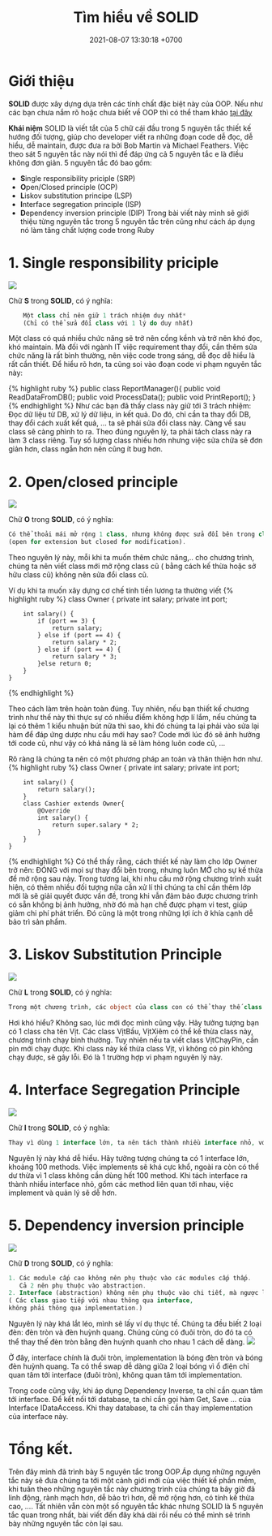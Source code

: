 ﻿---
layout: post
title:  "Tìm hiểu về SOLID"
date:   2021-08-07 13:30:18 +0700
categories: jekyll update
---

# **Giới thiệu** 
**SOLID** được xây dựng dựa trên các tính chất đặc biệt này của OOP. Nếu như các bạn chưa nắm rõ hoặc chưa biết về OOP thì có thể tham khảo [tại đây](https://github.com/QuocDang0704/)

**Khái niệm** 
SOLID là viết tắt của 5 chữ cái đầu trong 5 nguyên tắc thiết kế hướng đối tượng, giúp cho developer viết ra những đoạn code dễ đọc, dễ hiểu, dễ maintain, được đưa ra bởi Bob Martin và Michael Feathers. Việc theo sát 5 nguyên tắc này nói thì để đáp ứng cả 5 nguyên tắc e là điều không đơn giản. 5 nguyên tắc đó bao gồm:

- **S**ingle responsibility priciple (SRP)
- **O**pen/Closed principle (OCP)
- **L**iskov substitution principe (LSP)
- **I**nterface segregation principle (ISP)
- **D**ependency inversion principle (DIP) Trong bài viết này mình sẽ giới thiệu từng nguyên tắc trong 5 nguyên tắc trên cũng như cách áp dụng nó làm tăng chất lượng code trong Ruby

# **1. Single responsibility priciple**
![](https://raw.githubusercontent.com/QuocDang0704/QuocDang0704.github.io/master/docs/_posts/Aspose.Words.3ed05f72-565b-4f59-a3e2-bb38f6ce1cef.001.png)

Chữ **S** trong **SOLID**, có ý nghĩa:
```php
    Một class chỉ nên giữ 1 trách nhiệm duy nhất*
    (Chỉ có thể sửa đổi class với 1 lý do duy nhất)
```

Một class có quá nhiều chức năng sẽ trở nên cồng kềnh và trở nên khó đọc, khó maintain. Mà đối với ngành IT việc requirement thay đổi, cần thêm sửa chức năng là rất bình thường, nên việc code trong sáng, dễ đọc dễ hiểu là rất cần thiết. 
Để hiểu rõ hơn, ta cũng soi vào đoạn code vi phạm nguyên tắc này:

{% highlight ruby %}
    public class ReportManager(){
        public void ReadDataFromDB();
        public void ProcessData();
        public void PrintReport();
    }
{% endhighlight %}
Như các bạn đã thấy class này giữ tới 3 trách nhiệm: Đọc dữ liệu từ DB, xử lý dữ liệu, in kết quả. Do đó, chỉ cần ta thay đổi DB, thay đổi cách xuất kết quả, … ta sẽ phải sửa đổi class này. Càng về sau class sẽ càng phình to ra. Theo đúng nguyên lý, ta phải tách class này ra làm 3 class riêng. Tuy số lượng class nhiều hơn nhưng việc sửa chữa sẽ đơn giản hơn, class ngắn hơn nên cũng ít bug hơn.

# **2. Open/closed principle**
![](https://raw.githubusercontent.com/QuocDang0704/QuocDang0704.github.io/master/docs/_posts/Aspose.Words.3ed05f72-565b-4f59-a3e2-bb38f6ce1cef.002.png)

Chữ **O** trong **SOLID**, có ý nghĩa:
```php
Có thể thoải mái mở rộng 1 class, nhưng không được sửa đổi bên trong class đó 
(open for extension but closed for modification).
```

Theo nguyên lý này, mỗi khi ta muốn thêm chức năng,.. cho chương trình, chúng ta nên viết class mới mở rộng class cũ ( bằng cách kế thừa hoặc sở hữu class cũ) không nên sửa đổi class cũ.

Ví dụ khi ta muốn xây dựng cơ chế tính tiền lương ta thường viết
{% highlight ruby %}
    class Owner {
        private int salary;
        private int port;

        int salary() {
            if (port == 3) {
                return salary;
            } else if (port == 4) {
                return salary * 2;
            } else if (port == 4) {
                return salary * 3;
            }else return 0;
        }
    }
{% endhighlight %}

Theo cách làm trên hoàn toàn đúng. Tuy nhiên, nếu bạn thiết kế chương trình như thế này thì thực sự có nhiều điểm không hợp lí lắm, nếu chúng ta lại có thêm 1 kiểu nhuận bút nữa thì sao, khi đó chúng ta lại phải vào sửa lại hàm để đáp ứng dược nhu cầu mới hay sao? Code mới lúc đó sẽ ảnh hưởng tới code cũ, như vậy có khả năng là sẽ làm hỏng luôn code cũ, …

Rõ ràng là chúng ta nên có một phương pháp an toàn và thân thiện hơn như. 
{% highlight ruby %}
    class Owner {
        private int salary;
        private int port;

        int salary() {
            return salary();
        }
        class Cashier extends Owner{
            @Override
            int salary() {
                return super.salary * 2; 
            }
        }
    }
{% endhighlight %}
Có thể thấy rằng, cách thiết kế này làm cho lớp Owner trở nên: ĐÓNG với mọi sự thay đổi bên trong, nhưng luôn MỞ cho sự kế thừa để mở rộng sau này. Trong tương lai, khi nhu cầu mở rộng chương trình xuất hiện, có thêm nhiều đối tượng nữa cần xử lí thì chúng ta chỉ cần thêm lớp mới là sẽ giải quyết được vấn đề, trong khi vẫn đảm bảo được chương trình có sẵn không bị ảnh hưởng, nhờ đó mà hạn chế được phạm vi test, giúp giảm chi phí phát triển. Đó cũng là một trong những lợi ích ở khía cạnh dễ bảo trì sản phẩm.

# **3. Liskov Substitution Principle**
![](https://raw.githubusercontent.com/QuocDang0704/QuocDang0704.github.io/master/docs/_posts/Aspose.Words.3ed05f72-565b-4f59-a3e2-bb38f6ce1cef.003.png)

Chữ **L** trong **SOLID**, có ý nghĩa:
```php
Trong một chương trình, các object của class con có thể thay thế class cha mà không làm thay đổi tính đúng đắn của chương trình
```
Hơi khó hiểu? Không sao, lúc mới đọc mình cũng vậy. Hãy tưởng tượng bạn có 1 class cha tên Vịt. Các class VịtBầu, VịtXiêm có thể kế thừa class này, chương trình chạy bình thường. Tuy nhiên nếu ta viết class VịtChạyPin, cần pin mới chạy được. Khi class này kế thừa class Vịt, vì không có pin không chạy được, sẽ gây lỗi. Đó là 1 trường hợp vi phạm nguyên lý này.

# **4. Interface Segregation Principle**
![](https://raw.githubusercontent.com/QuocDang0704/QuocDang0704.github.io/master/docs/_posts/Aspose.Words.3ed05f72-565b-4f59-a3e2-bb38f6ce1cef.004.png)

Chữ **I** trong **SOLID**, có ý nghĩa:
```php
Thay vì dùng 1 interface lớn, ta nên tách thành nhiều interface nhỏ, với nhiều mục đích cụ thể
```

Nguyên lý này khá dễ hiểu. Hãy tưởng tượng chúng ta có 1 interface lớn, khoảng 100 methods. Việc implements sẽ khá cực khổ, ngoài ra còn có thể dư thừa vì 1 class không cần dùng hết 100 method. Khi tách interface ra thành nhiều interface nhỏ, gồm các method liên quan tới nhau, việc implement và quản lý sẽ dễ hơn.

# **5. Dependency inversion principle**
![](https://raw.githubusercontent.com/QuocDang0704/QuocDang0704.github.io/master/docs/_posts/Aspose.Words.3ed05f72-565b-4f59-a3e2-bb38f6ce1cef.005.png)

Chữ **D** trong **SOLID**, có ý nghĩa:
```php
1. Các module cấp cao không nên phụ thuộc vào các modules cấp thấp. 
   Cả 2 nên phụ thuộc vào abstraction.
2. Interface (abstraction) không nên phụ thuộc vào chi tiết, mà ngược lại.
( Các class giao tiếp với nhau thông qua interface, 
không phải thông qua implementation.)
```

Nguyên lý này khá lắt léo, mình sẽ lấy ví dụ thực tế. Chúng ta đều biết 2 loại đèn: đèn tròn và đèn huỳnh quang. Chúng cùng có đuôi tròn, do đó ta có thể thay thế đèn tròn bằng đèn huỳnh quanh cho nhau 1 cách dễ dàng.
![](https://raw.githubusercontent.com/QuocDang0704/QuocDang0704.github.io/master/docs/_posts/Aspose.Words.3ed05f72-565b-4f59-a3e2-bb38f6ce1cef.006.png)

Ở đây, interface chính là đuôi tròn, implementation là bóng đèn tròn và bóng đèn huỳnh quang. Ta có thể swap dễ dàng giữa 2 loại bóng vì ổ điện chỉ quan tâm tới interface (đuôi tròn), không quan tâm tới implementation.

Trong code cũng vậy, khi áp dụng Dependency Inverse, ta chỉ cần quan tâm tới interface. Để kết nối tới database, ta chỉ cần gọi hàm Get, Save … của Interface IDataAccess. Khi thay database, ta chỉ cần thay implementation của interface này.
# Tổng kết.
Trên đây mình đã trình bày 5 nguyên tắc trong OOP.Áp dụng những nguyên tắc này sẽ đưa chúng ta tới một cảnh giới mới của việc thiết kế phần mềm, khi tuân theo những nguyên tắc này chương trình của chúng ta bây giờ đã linh động, rành mạch hơn, dễ bảo trì hơn, dễ mở rộng hơn, có tính kế thừa cao, …. Tất nhiên vẫn còn một số nguyên tắc khác nhưng SOLID là 5 nguyên tắc quan trong nhất, bài viết đến đây khá dài rồi nếu có thể mình sẽ trình bày những nguyên tắc còn lại sau.